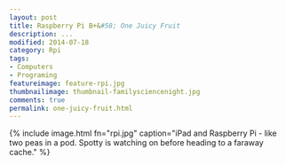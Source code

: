 ```yaml
---
layout: post  
title: Raspberry Pi B+&#58; One Juicy Fruit  
description: ...  
modified: 2014-07-18
category: Rpi
tags:
- Computers
- Programing
featureimage: feature-rpi.jpg
thumbnailimage: thumbnail-familysciencenight.jpg
comments: true 
permalink: one-juicy-fruit.html
--- 
```


{% include image.html fn="rpi.jpg" caption="iPad and Raspberry Pi - like two peas in a pod. Spotty is watching on before heading to a faraway cache." %}
